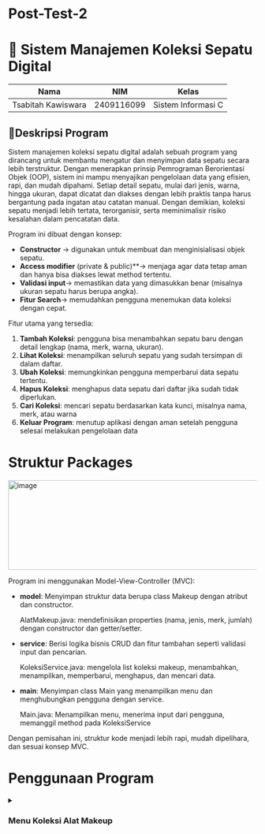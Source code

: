 # Post-Test-2

# 👟 Sistem Manajemen Koleksi Sepatu Digital 

| Nama                      | NIM           | Kelas             |
|---------------------------|---------------|-------------------|
| Tsabitah Kawiswara        | 2409116099    | Sistem Informasi C |

## 📄Deskripsi Program
Sistem manajemen koleksi sepatu digital adalah sebuah program yang dirancang untuk membantu mengatur dan menyimpan data sepatu secara lebih terstruktur. Dengan menerapkan prinsip Pemrograman Berorientasi Objek (OOP), sistem ini mampu menyajikan pengelolaan data yang efisien, rapi, dan mudah dipahami. Setiap detail sepatu, mulai dari jenis, warna, hingga ukuran, dapat dicatat dan diakses dengan lebih praktis tanpa harus bergantung pada ingatan atau catatan manual. Dengan demikian, koleksi sepatu menjadi lebih tertata, terorganisir, serta meminimalisir risiko kesalahan dalam pencatatan data.

Program ini dibuat dengan konsep:

* **Constructor** → digunakan untuk membuat dan menginisialisasi objek sepatu.
* **Access modifier** (private & public)**→ menjaga agar data tetap aman dan hanya bisa diakses lewat method tertentu.
* **Validasi input**→ memastikan data yang dimasukkan benar (misalnya ukuran sepatu harus berupa angka).
* **Fitur Search**→ memudahkan pengguna menemukan data koleksi dengan cepat.

Fitur utama yang tersedia:

1. **Tambah Koleksi**: pengguna bisa menambahkan sepatu baru dengan detail                               lengkap (nama, merk, warna, ukuran).
2. **Lihat Koleksi**: menampilkan seluruh sepatu yang sudah tersimpan di dalam                          daftar.
3. **Ubah Koleksi**: memungkinkan pengguna memperbarui data sepatu tertentu.
4. **Hapus Koleksi**: menghapus data sepatu dari daftar jika sudah tidak                                diperlukan.
5. **Cari Koleksi**: mencari sepatu berdasarkan kata kunci, misalnya nama, merk,                       atau warna
6. **Keluar Program**: menutup aplikasi dengan aman setelah pengguna selesai                             melakukan pengelolaan data

# Struktur Packages 

<img width="560" height="182" alt="image" src="https://github.com/user-attachments/assets/2c2cbe87-2d13-4602-8730-0b66e9e21077" />

Program ini menggunakan Model-View-Controller (MVC):

* **model**: Menyimpan struktur data berupa class Makeup dengan atribut dan constructor.

  AlatMakeup.java: mendefinisikan properties (nama, jenis, merk, jumlah) dengan constructor dan getter/setter.
  
* **service**: Berisi logika bisnis CRUD dan fitur tambahan seperti validasi input dan pencarian.

  KoleksiService.java: mengelola list koleksi makeup, menambahkan, menampilkan, memperbarui, menghapus, dan mencari data.
  
* **main**: Menyimpan class Main yang menampilkan menu dan menghubungkan pengguna dengan service.

  Main.java: Menampilkan menu, menerima input dari pengguna, memanggil method pada KoleksiService

Dengan pemisahan ini, struktur kode menjadi lebih rapi, mudah dipelihara, dan sesuai konsep MVC.

# Penggunaan Program

<details>
<summary><h3>Menu Koleksi Alat Makeup</h3></summary>

<img width="318" height="178" alt="image" src="https://github.com/user-attachments/assets/0f447f12-3ad8-47d9-907e-63f4739b898e" />

Saat program pertama kali dijalankan, sistem akan langsung menampilkan menu utama yang berisi daftar pilihan menu. Pengguna diminta untuk memasukkan nomor menu sesuai dengan pilihan yang diinginkan. Setelah itu, program akan menjalankan perintah sesuai input pengguna dan kemudian kembali menampilkan menu utama, hingga pengguna memilih opsi Keluar untuk menghentikan program.

## 1. Tambah Koleksi

<img width="461" height="307" alt="image" src="https://github.com/user-attachments/assets/36267c6b-f627-4d59-aadd-7fce7ad4b57c" />

Jika pengguna memilih opsi 1. Tambah Koleksi, program akan meminta pengguna untuk mengisi data alat makeup yang ingin dimasukkan ke dalam daftar koleksi. Setelah semua data dimasukkan dengan benar, program akan menyimpan informasi tersebut ke dalam ArrayList dan menampilkan pesan "Koleksi berhasil ditambahkan!". Data alat makeup baru akan tersimpan dan bisa dilihat kembali melalui menu Lihat Koleksi.

<img width="387" height="257" alt="image" src="https://github.com/user-attachments/assets/a0fb64c5-fb49-4dcc-920a-224b6e19b3d6" />

Saat pengguna diminta memasukkan Nama Alat Makeup, pengguna menekan enter tanpa mengetikkan apapun sehingga program akan menampilkan pesan "Nama tidak boleh kosong!" dan berlaku untuk memasukkan jenis makeup, merk, dan jumlah.

## 2. Lihat Koleksi

<img width="648" height="291" alt="image" src="https://github.com/user-attachments/assets/05f1adac-5451-46a9-9901-6cd1479c5be6" />

Jika pengguna memilih opsi 2. Lihat Koleksi, program akan menampilkan seluruh daftar alat makeup yang sudah tersimpan.

## 3. Ubah Koleksi

<img width="721" height="502" alt="image" src="https://github.com/user-attachments/assets/09e0ea09-786d-48f6-ad8e-98439884953b" />

Jika pengguna memilih opsi 3. Ubah Koleksi, maka program akan meminta nomor koleksi yang ingin diubah. Setelah itu, pengguna dapat memasukkan data baru untuk mengganti data lama. Setelah sudah memasukkan data baru, pengguna bisa mengecek kembali dengan opsi 2. Lihat Koleksi.

<img width="649" height="325" alt="image" src="https://github.com/user-attachments/assets/f171e1a5-256e-49fc-89fc-b6135c31b6fd" />

Apabila pengguna memasukkan nomor koleksi yang tidak tersedia, program akan menampilkan pesan "Nomor tidak valid!" sebagai bentuk validasi agar pengguna tidak bisa mengubah koleksi yang tidak ada.

## 4. Hapus Koleksi

<img width="658" height="563" alt="image" src="https://github.com/user-attachments/assets/7219cd8a-7727-4abd-96cb-1011147df63e" />

Jika pengguna memilih opsi 4. Hapus Koleksi, maka program akan meminta nomor koleksi yang ingin dihapus. Setelah itu, data koleksi akan dihapus dari daftar

<img width="689" height="340" alt="image" src="https://github.com/user-attachments/assets/fad4e55f-c038-4ad6-aef7-98e5e77b38f0" />

Apabila pengguna memasukkan nomor koleksi yang tidak tersedia, program akan menampilkan pesan "Nomor tidak valid!" sebagai bentuk validasi agar pengguna tidak bisa mengubah koleksi yang tidak ada.

## 5. Cari Koleksi

<img width="688" height="257" alt="image" src="https://github.com/user-attachments/assets/b1842f83-d03a-4824-b310-b656420faffd" />

Jika pengguna memilih opsi 5, maka program akan meminta kata kunci pencarian dari nama atau merk alat makeup. Setelah itu, program akan menampilkan daftar alat makeup yang sesuai kata kunci.

<img width="523" height="245" alt="image" src="https://github.com/user-attachments/assets/3b610936-5e2b-453e-b22d-616a7b452ed8" />

Apabila pengguna memasukkan kata kunci koleksi yang tidak tersedia, program akan menampilkan pesan "Koleksi tidak ditemukan!" sebagai bentuk validasi agar pengguna tidak bisa mengubah koleksi yang tidak ada.
